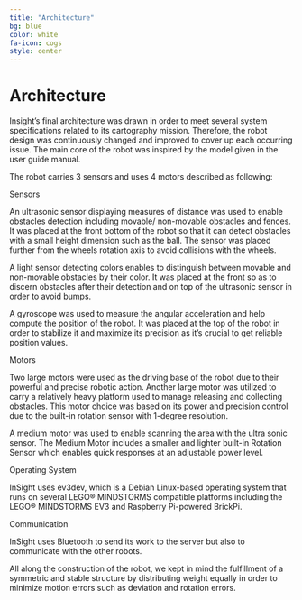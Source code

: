 ```yaml
---
title: "Architecture"
bg: blue
color: white
fa-icon: cogs
style: center
---
```


# Architecture

Insight’s final architecture was drawn in order to meet several system specifications related to its cartography mission. Therefore, the robot design was continuously changed and improved to cover up each occurring issue. The main core of the robot was inspired by the model given in the user guide manual.

The robot carries 3 sensors and uses 4 motors described as following:

<div class="row display-flex">

<div class="col-xs-12 col-sm-4 col-md-4 col-lg-4">
<div class="feature-icon"><i class="fa fa-flash fa-2x"></i></div>
<div class="feature-title">Sensors</div>
<p class="feature-body">An ultrasonic sensor displaying measures of distance was used to enable obstacles detection including movable/ non-movable obstacles and fences. It was placed at the front bottom of the robot so that it can detect obstacles with a small height dimension such as the ball. The sensor was placed further from the wheels rotation axis to avoid collisions with the wheels. </p>

<p class="feature-body">A light sensor detecting colors enables to distinguish between movable and non-movable obstacles by their color. It was placed at the front so as to discern obstacles after their detection and on top of the ultrasonic sensor in order to avoid bumps.</p> 

<p class="feature-body">A gyroscope was used to measure the angular acceleration and help compute the position of the robot. It was placed at the top of the robot in order to stabilize it and maximize its precision as it’s crucial to get reliable position values. </p>
</div>

<div class="col-xs-12 col-sm-4 col-md-4 col-lg-4">
<div class="feature-icon"><i class="fa fa-heartbeat fa-2x"></i></div>
<div class="feature-title">Motors</div>
<p class="feature-body">Two large motors were used as the driving base of the robot due to their powerful and precise robotic action. 
Another large motor was utilized to carry a relatively heavy platform used to manage releasing and collecting obstacles. This motor choice was based on its power and precision control due to the built-in rotation sensor with 1-degree resolution.</p>

<p class="feature-body">A medium motor was used to enable scanning the area with the ultra sonic sensor. 
The Medium Motor includes a smaller and lighter built-in Rotation Sensor which enables quick responses at an adjustable power level.
</p>
</div>

<div class="col-xs-12 col-sm-4 col-md-4 col-lg-4">
<div class="feature-icon"><i class="fa fa-linux fa-2x"></i>
</div>
<div class="feature-title">Operating System</div>
<p class="feature-body">InSight uses ev3dev, which is a Debian Linux-based operating system that runs on several LEGO® MINDSTORMS compatible platforms including the LEGO® MINDSTORMS EV3 and Raspberry Pi-powered BrickPi.</p>
</div>

</div>

<div class="row display-flex">

<div class="col-xs-12 col-sm-4 col-md-4 col-lg-4">
<div class="feature-icon">
</div>
<div class="feature-title"></div>
<p class="feature-body"></p>
</div>

<div class="col-xs-12 col-sm-4 col-md-4 col-lg-4">
<div class="feature-icon"><i class="fa fa-bluetooth fa-2x"></i>
</div>
<div class="feature-title">Communication</div>
<p class="feature-body">InSight uses Bluetooth to send its work to the server but also to communicate with the other robots.</p>
</div>

All along the construction of the robot, we kept in mind the fulfillment of a symmetric and stable structure by distributing weight equally in order to minimize motion errors such as deviation and rotation errors.

</div>
